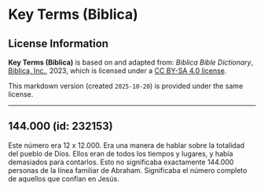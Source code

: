 # Key Terms (Biblica)

## License Information

**Key Terms (Biblica)** is based on and adapted from: _Biblica Bible Dictionary_, [Biblica, Inc.](https://www.biblica.com/), 2023, which is licensed under a [CC BY-SA 4.0 license](https://creativecommons.org/licenses/by-sa/4.0/legalcode.en).

This markdown version (created `2025-10-20`) is provided under the same license.



--------------------------------

## 144.000 (id: 232153)

Este número era 12 x 12\.000\. Era una manera de hablar sobre la totalidad del pueblo de Dios. Ellos eran de todos los tiempos y lugares, y había demasiados para contarlos. Esto no significaba exactamente 144\.000 personas de la línea familiar de Abraham. Significaba el número completo de aquellos que confían en Jesús.


